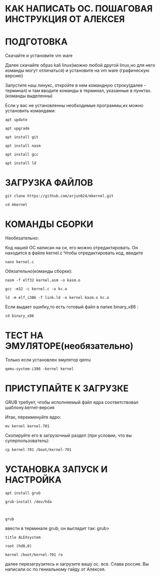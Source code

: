 # КАК НАПИСАТЬ ОС. ПОШАГОВАЯ ИНСТРУКЦИЯ ОТ АЛЕКСЕЯ

# ПОДГОТОВКА



Скачайте и установите vm ware

Далее скачайте образ kali linux(можно любой другой linux,но для него команды могут отличаться) и установите на vm ware (графическую версию) 

Запустите наш линукс, откройте в нем командную строку(далее - терминал) и там вводите команды в терминал, указанные в пунктах. (команды выделенны)

Если у вас не установленны необходимые программы,их можно установить командами:

    apt update       

    apt upgrade          

    apt install git            

    apt install nasm               

    apt install gcc            

    apt install ld             



# ЗАГРУЗКА ФАЙЛОВ



    git clone https://github.com/arjun024/mkernel.git

    cd mkernel



# КОМАНДЫ СБОРКИ



Необязательно:

Код нашей ОС написан на си, его можно отредактировать. Он находится в файле kernel.c 
Чтобы отредактировать код, введите 

    nano kernel.c

Обязательно(команды сборки):

    nasm -f elf32 kernel.asm -o kasm.o

    gcc -m32 -c kernel.c -o kc.o

    ld -m elf_i386 -T link.ld -o kernel kasm.o kc.o




Если выдает ошибку,то есть готовый файл в папке binary_x86 :

    cd binary_x86



# ТЕСТ НА ЭМУЛЯТОРЕ(необязательно)



Только если установлен эмулятор qemu

    qemu-system-i386 -kernel kernel



# ПРИСТУПАЙТЕ К ЗАГРУЗКЕ



GRUB требует, чтобы исполняемый файл ядра соответствовал шаблону.kernel-версия

Итак, переименуйте ядро:

    mv kernel kernel-701

Скопируйте его в загрузочный раздел (при условии, что вы суперпользователь):

    cp kernel-701 /boot/kernel-701



# УСТАНОВКА ЗАПУСК И НАСТРОЙКА



    apt install grub

    grub-install /dev/hda



    grub

ввести в терминале grub, он выглядит так:     grub>

    title ALEXsystem
	
	root (hd0,0)
	
	kernel /boot/kernel-701 ro
далее перезагрузитесь и загрузите вашу ос. 
все. Слава россие. Вы написали ос по гениальному гайду от Алексея.

